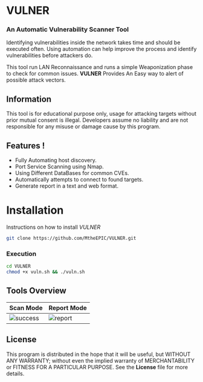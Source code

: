 # VULNER

###  An Automatic Vulnerability Scanner Tool

Identifying vulnerabilities inside the network takes time and should be executed often.
Using automation can help improve the process and identify vulnerabilities before attackers do.

This tool run LAN Reconnaissance and runs a simple Weaponization phase to check for common issues.
**VULNER** Provides An Easy way to alert of possible attack vectors. 
 
## Information
This tool is for educational purpose only, usage for attacking targets without prior mutual consent is illegal.
Developers assume no liability and are not responsible for any misuse or damage cause by this program.

## Features !
- Fully Automating host discovery.
- Port Service Scanning using Nmap.
- Using Different DataBases for common CVEs.
- Automatically attempts to connect to found targets.
- Generate report in a text and web format.

# Installation
Instructions on how to install *VULNER*
```bash
git clone https://github.com/MtheEPIC/VULNER.git
```
### Execution 
```bash
cd VULNER
chmod +x vuln.sh && ./vuln.sh
```

## Tools Overview
| Scan Mode | Report Mode	|
| ------------  | ------------ |
|![success](https://github.com/MtheEPIC/VULNER/assets/59831504/102cf1a6-4a99-468e-8db5-595aa669dd11)|![report](https://github.com/MtheEPIC/VULNER/assets/59831504/701d2cf3-c2b4-4c5a-87f5-6137baa9d4d9)

## License
This program is distributed in the hope that it will be useful, but WITHOUT ANY WARRANTY; without even the implied warranty of MERCHANTABILITY or FITNESS FOR A PARTICULAR PURPOSE.
See the **License** file for more details.